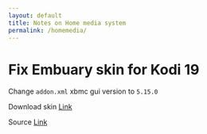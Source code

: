 ```yaml
---
layout: default
title: Notes on Home media system
permalink: /homemedia/
---
```


# Fix Embuary skin for Kodi 19

Change `addon.xml` xbmc gui version to `5.15.0`

Download skin [Link](https://mirrors.kodi.tv/addons/leia/skin.embuary-leia/)

Source [Link](https://post.smzdm.com/p/ar627ddw/)

